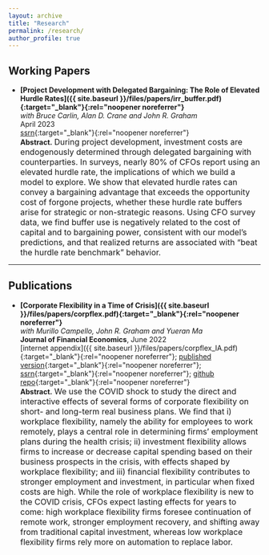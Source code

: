 ```yaml
---
layout: archive
title: "Research"
permalink: /research/
author_profile: true
---
```

## Working Papers
- **[Project Development with Delegated Bargaining: The Role of Elevated Hurdle Rates]({{ site.baseurl }}/files/papers/irr_buffer.pdf){:target="_blank"}{:rel="noopener noreferrer"}** <br/>
_with Bruce Carlin, Alan D. Crane and John R. Graham_<br/>
April 2023 <br/>
[ssrn](https://papers.ssrn.com/sol3/papers.cfm?abstract_id=4412436){:target="_blank"}{:rel="noopener noreferrer"} <br/>
**Abstract.** <font size = 3> During project development, investment costs are endogenously determined through delegated bargaining with counterparties. In surveys, nearly 80% of CFOs report using an elevated hurdle rate, the implications of which we build a model to explore. We show that elevated hurdle rates can convey a bargaining advantage that exceeds the opportunity cost of forgone projects, whether these hurdle rate buffers arise for strategic or non-strategic reasons. Using CFO survey data, we find buffer use is negatively related to the cost of capital and to bargaining power, consistent with our model’s predictions, and that realized returns are associated with “beat the hurdle rate benchmark” behavior.</font>


---
## Publications
- **[Corporate Flexibility in a Time of Crisis]({{ site.baseurl }}/files/papers/corpflex.pdf){:target="_blank"}{:rel="noopener noreferrer"}**<br/>
_with Murillo Campello, John R. Graham and Yueran Ma_<br/>
**Journal of Financial Economics**, June 2022<br/>
[internet appendix]({{ site.baseurl }}/files/papers/corpflex_IA.pdf){:target="_blank"}{:rel="noopener noreferrer"}; [published version](https://www.sciencedirect.com/science/article/pii/S0304405X22000630){:target="_blank"}{:rel="noopener noreferrer"}; [ssrn](https://papers.ssrn.com/sol3/papers.cfm?abstract_id=3778789){:target="_blank"}{:rel="noopener noreferrer"}; [github repo](https://github.com/jwb4335/corporate_flexibility){:target="_blank"}{:rel="noopener noreferrer"}<br/>
**Abstract.**  <font size = 3> We use the COVID shock to study the direct and interactive effects of several forms of corporate flexibility on short- and long-term real business plans. We find that i) workplace flexibility, namely the ability for employees to work remotely, plays a central role in determining firms’ employment plans during the health crisis; ii) investment flexibility allows firms to increase or decrease capital spending based on their business prospects in the crisis, with effects shaped by workplace flexibility; and iii) financial flexibility contributes to stronger employment and investment, in particular when fixed costs are high.  While the role of workplace flexibility is new to the COVID crisis, CFOs expect lasting effects for years to come:  high workplace flexibility firms foresee continuation of remote work, stronger employment recovery, and shifting away from traditional capital investment, whereas low workplace flexibility firms rely more on automation to replace labor.</font><br/>
<!---
<div style="text-align: center">
<img src="{{ site.baseurl }}/files/figures/corp_flex.png" width  = "60%" height = "25%"/>
</div>
--->
<!---
## Working Papers
- **CEO Compensation and Shareholder Voice: Evidence from a Learning Model** (July 2022)<br/>
_with James D. Pinnington_<br/>
_draft coming soon!_<br/>
**Abstract.** <font size = 3> We estimate a model of executive compensation with non-binding shareholder approval votes ("Say-on-Pay"). Compensation decisions are delegated to a board, who is imperfectly informed of the executive's skill and biased towards offering a higher wage. In our model, Say-on-Pay serves two purposes. Failed votes punish the board for overpaying low-type executives, but also reveal shareholders' private information about the executive's skill. Our model rationalizes several stylized facts around non-binding compensation votes.</font>
<div style="text-align: center">
<img src="{{ site.baseurl }}/files/figures/wages_failure_s_strategy.png" width  = "50%" height = "20.83%"/>
</div>
--->
